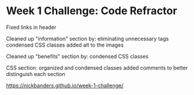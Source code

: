 # Week 1 Challenge: Code Refractor

Fixed links in header

Cleaned up "information" section by:
eliminating unnecessary tags
condensed CSS classes
added alt to the images

Cleaned up "benefits" section by:
condensed CSS classes

CSS section:
organized and condensed classes
added comments to better distinguish each section

https://nickbanders.github.io/week-1-challenge/
